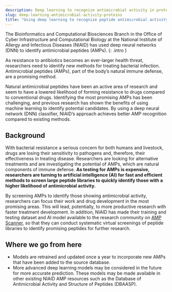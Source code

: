 ```yaml
---
description: Deep learning to recognize antimicrobial activity in proteins
slug: deep-learning-antimicrobial-activity-proteins
title: "Using deep learning to recognize peptide antimicrobial activity in proteins"
---
```

The Bioinformatics and Computational Biosciences Branch in the Office of Cyber Infrastructure and Computational Biology at the National Institute of Allergy and Infectious Diseases (NIAID) has used deep neural networks (DNN) to identify antimicrobial peptides (AMPs).
{: .intro }

As resistance to antibiotics becomes an ever-larger health threat, researchers need to identify new methods for treating bacterial infection. Antimicrobial peptides (AMPs), part of the body’s natural immune defense, are a promising method. 

Natural antimicrobial peptides have been an active area of research and seem to have a lowered likelihood of forming resistance to drugs compared to conventional drugs. Identifying the most promising AMPs has been challenging, and previous research has shown the benefits of using machine learning to identify potential candidates. By using a deep neural network (DNN) classifier, NIAID’s approach achieves better AMP recognition compared to existing methods.

## Background
With bacterial resistance a serious concern for both humans and livestock, drugs are losing their sensitivity to pathogens and, therefore, their effectiveness in treating disease. Researchers are looking for alternative treatments and are investigating the potential of AMPs, which are natural components of immune defense. **As testing for AMPs is expensive, researchers are turning to artificial intelligence (AI) for fast and efficient methods to screen large peptide libraries to quickly identify those with a higher likelihood of antimicrobial activity.**

By screening AMPs to identify those showing antimicrobial activity, researchers can focus their work and drug development in the most promising areas. This will lead, potentially, to more productive research with faster treatment development. In addition, NIAID has made their training and testing dataset and AI model available to the research community on [AMP Scanner](https://www.dveltri.com/ascan/), so that they can conduct systematic virtual screenings of peptide libraries to identify promising peptides for further research.

## Where we go from here
 - Models are retrained and updated once a year to incorporate new AMPs that have been added to the source database.
 - More advanced deep learning models may be considered in the future for more accurate prediction. These models may be made available in other existing NIAID AMP resources such as the Database of Antimicrobial Activity and Structure of Peptides (DBAASP). 
